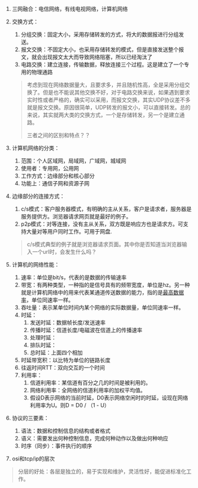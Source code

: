 1. 三网融合：电信网络，有线电视网络，计算机网络

2. 交换方式：

    1. 分组交换：固定大小，采用存储转发的方式，将大的数据报进行分组发送。
    2. 报文交换：不固定大小，也采用存储转发的模式，但是直接发送整个报文，就会出现报文太大而导致网络阻塞，所以已经淘汰了
    3. 电路交换：建立连接，传输数据，释放连接三个过程。这是建立了一个专用的物理通路

    >   考虑到现在网络数据量大，且要求多，并且随机性高，全是采用分组交换了。但是也不能说其他交换不好，对于电路交换来说，如果遇到要求实时性或者严格的，确实可以采用，而报文交换，其实UDP协议差不多就是报文交换。原因很简单，UDP转发的报文小，可以直接转发。总的来说，其实就两大类的交换方式，一个是存储转发，另一个是建立通路。
    >
    >   
    >
    >   三者之间的区别和特点？？

3. 计算机网络的分类：

    1. 范围：个人区域网，局域网，广域网，城域网
    2. 使用者：专用网，公用网
    3. 工作方式：边缘部分和核心部分
    4. 功能上：通信子网和资源子网

4. 边缘部分的连接方式：

    1. c/s模式：客户服务器模式，有明确的主从关系，客户是请求者，服务器是服务提供方。浏览器请求网页就是最好的例子。
    2. p2p模式：对等连接，没有主从关系，双方既是响应方也是请求方。可支持大量对等用户同时工作。可用于网盘.

    >   c/s模式典型的例子就是浏览器请求页面。其中你是否知道当浏览器输入一个url时，会发生什么吗？

5. 计算机的网络性能：

    1. 速率：单位是bit/s，代表的是数据的传输速率
    2. 带宽：有两种类型，一种指的是信号具有的频带宽度，单位是hz。另一种就是计算机网络中的用来代表某通道传送数据的能力，指的是<u>最高数据率</u>，单位同速率一样。
    3. 吞吐量：表示某单位时间内某个网络的实际数据量，单位同速率一样。
    4. 时延：
        1. 发送时延：数据帧长度/发送速率
        2. 传播时延：信道长度/电磁波在信道上的传播速率
        3. 处理时延：
        4. 排队时延：
        5. 总时延：上面四个相加
    5. 时延带宽积：以比特为单位的链路长度
    6. 往返时间RTT：双向交互的一个时间
    7. 利用率：
        1. 信道利用率：某信道有百分之几的时间是被利用的。
        2. 网络利用率：全网络的信道利用率的加权平均值。
        3. 假设D表示网络的当前时延，D0表示网络空闲时的时延，设现在网络利用率为U。则D = D0 / （1 - U）

6. 协议的三要素：

    1. 语法：数据和控制信息的结构或者格式
    2. 语义：需要发出何种控制信息，完成何种动作以及做出何种响应
    3. 时序（同步）：事件执行的顺序

7. osi和tcp/ip的层次

>   分层的好处：各层是独立的，易于实现和维护，灵活性好，能促进标准化工作。